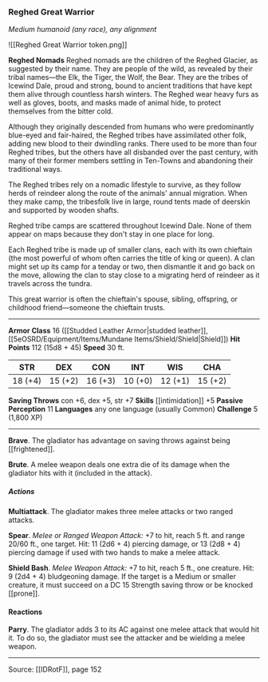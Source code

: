 ### Reghed Great Warrior
_Medium humanoid (any race), any alignment_

![[Reghed Great Warrior token.png]]

**Reghed Nomads** Reghed nomads are the children of the Reghed Glacier, as suggested by their name. They are people of the wild, as revealed by their tribal names—the Elk, the Tiger, the Wolf, the Bear. They are the tribes of Icewind Dale, proud and strong, bound to ancient traditions that have kept them alive through countless harsh winters. The Reghed wear heavy furs as well as gloves, boots, and masks made of animal hide, to protect themselves from the bitter cold.

Although they originally descended from humans who were predominantly blue-eyed and fair-haired, the Reghed tribes have assimilated other folk, adding new blood to their dwindling ranks. There used to be more than four Reghed tribes, but the others have all disbanded over the past century, with many of their former members settling in Ten-Towns and abandoning their traditional ways.

The Reghed tribes rely on a nomadic lifestyle to survive, as they follow herds of reindeer along the route of the animals' annual migration. When they make camp, the tribesfolk live in large, round tents made of deerskin and supported by wooden shafts.

Reghed tribe camps are scattered throughout Icewind Dale. None of them appear on maps because they don't stay in one place for long.

Each Reghed tribe is made up of smaller clans, each with its own chieftain (the most powerful of whom often carries the title of king or queen). A clan might set up its camp for a tenday or two, then dismantle it and go back on the move, allowing the clan to stay close to a migrating herd of reindeer as it travels across the tundra.

This great warrior is often the chieftain's spouse, sibling, offspring, or childhood friend—someone the chieftain trusts.






---

**Armor Class** 16 ([[Studded Leather Armor|studded leather]], [[5eOSRD/Equipment/Items/Mundane Items/Shield/Shield|Shield]])
**Hit Points** 112 (15d8 + 45)
**Speed** 30 ft.

| STR     | DEX     | CON     | INT     | WIS     | CHA     |
|---------|---------|---------|---------|---------|---------|
| 18 (+4) | 15 (+2) | 16 (+3) | 10 (+0) | 12 (+1) | 15 (+2) |

**Saving Throws** con +6, dex +5, str +7
**Skills** [[intimidation]] +5
**Passive Perception** 11
**Languages** any one language (usually Common)
**Challenge** 5 (1,800 XP)

---

**Brave**. The gladiator has advantage on saving throws against being [[frightened]].

**Brute**. A melee weapon deals one extra die of its damage when the gladiator hits with it (included in the attack).

##### Actions
**Multiattack**. The gladiator makes three melee attacks or two ranged attacks.

**Spear**. _Melee or Ranged Weapon Attack:_ +7 to hit, reach 5 ft. and range 20/60 ft., one target. Hit: 11 (2d6 + 4) piercing damage, or 13 (2d8 + 4) piercing damage if used with two hands to make a melee attack.

**Shield Bash**. _Melee Weapon Attack:_ +7 to hit, reach 5 ft., one creature. Hit: 9 (2d4 + 4) bludgeoning damage. If the target is a Medium or smaller creature, it must succeed on a DC 15 Strength saving throw or be knocked [[prone]].

#### Reactions
**Parry**. The gladiator adds 3 to its AC against one melee attack that would hit it. To do so, the gladiator must see the attacker and be wielding a melee weapon.


---

Source: [[IDRotF]], page 152